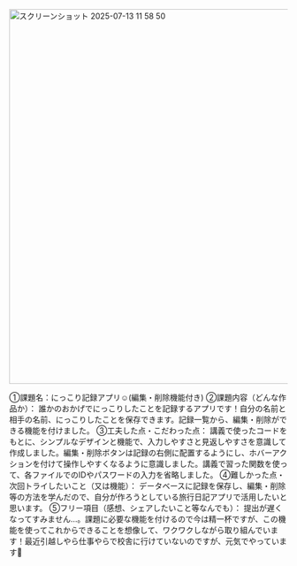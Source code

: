 
<img width="1208" height="678" alt="スクリーンショット 2025-07-13 11 58 50" src="https://github.com/user-attachments/assets/2932b5f2-ccd4-4b8b-bdc8-28e4aa87b4ca" />

①課題名：にっこり記録アプリ☺︎(編集・削除機能付き)  ②課題内容（どんな作品か）： 誰かのおかげでにっこりしたことを記録するアプリです！自分の名前と相手の名前、にっこりしたことを保存できます。記録一覧から、編集・削除ができる機能を付けました。  ③工夫した点・こだわった点： 講義で使ったコードをもとに、シンプルなデザインと機能で、入力しやすさと見返しやすさを意識して作成しました。編集・削除ボタンは記録の右側に配置するようにし、ホバーアクションを付けて操作しやすくなるように意識しました。講義で習った関数を使って、各ファイルでのIDやパスワードの入力を省略しました。  ④難しかった点・次回トライしたいこと（又は機能）： データベースに記録を保存し、編集・削除等の方法を学んだので、自分が作ろうとしている旅行日記アプリで活用したいと思います。  ⑤フリー項目（感想、シェアしたいこと等なんでも）： 提出が遅くなってすみません…。課題に必要な機能を付けるので今は精一杯ですが、この機能を使ってこれからできることを想像して、ワクワクしながら取り組んでいます！最近引越しやら仕事やらで校舎に行けていないのですが、元気でやってい ます💪  
